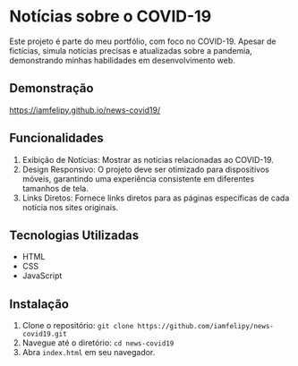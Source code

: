 # Notícias sobre o COVID-19

Este projeto é parte do meu portfólio, com foco no COVID-19. Apesar de fictícias, simula notícias precisas e atualizadas sobre a pandemia, demonstrando minhas habilidades em desenvolvimento web.

## Demonstração

https://iamfelipy.github.io/news-covid19/

## Funcionalidades

1. Exibição de Notícias: Mostrar as notícias relacionadas ao COVID-19.
2. Design Responsivo: O projeto deve ser otimizado para dispositivos móveis, garantindo uma experiência consistente em diferentes tamanhos de tela.
3. Links Diretos: Fornece links diretos para as páginas específicas de cada notícia nos sites originais.

## Tecnologias Utilizadas

- HTML
- CSS
- JavaScript

## Instalação

1. Clone o repositório: `git clone https://github.com/iamfelipy/news-covid19.git`
2. Navegue até o diretório: `cd news-covid19`
3. Abra `index.html` em seu navegador.

